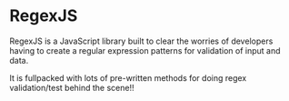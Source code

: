 # RegexJS
RegexJS is a JavaScript library built to clear the worries of developers having to create a regular expression patterns for validation of input and data. 

It is fullpacked with lots of pre-written methods for doing regex validation/test behind the scene!!
